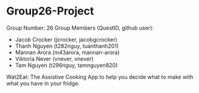 # Group26-Project
Group Number: 26
Group Members (QuestID, github user):
* Jacob Crocker (jcrocker, jacobgcrocker)
* Thanh Nguyen (t282nguy, tuanthanh201)
* Mannan Arora (m43arora, mannan-arora)
* Viktoria Never (vnever, vnever)
* Tam Nguyen (t296nguy, tamnguyen820)

Wat2Eat: The Assistive Cooking App to help you decide what to make with what you have in your fridge.
